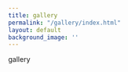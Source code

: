 ```yaml
---
title: gallery
permalink: "/gallery/index.html"
layout: default
background_image: ''
---
```


gallery